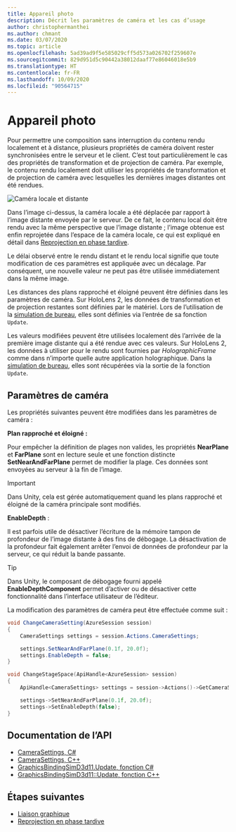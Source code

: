 ```yaml
---
title: Appareil photo
description: Décrit les paramètres de caméra et les cas d’usage
author: christophermanthei
ms.author: chmant
ms.date: 03/07/2020
ms.topic: article
ms.openlocfilehash: 5ad39ad9f5e585029cff5d573a026702f259607e
ms.sourcegitcommit: 829d951d5c90442a38012daaf77e86046018e5b9
ms.translationtype: HT
ms.contentlocale: fr-FR
ms.lasthandoff: 10/09/2020
ms.locfileid: "90564715"
---
```

# <a name="camera"></a>Appareil photo

Pour permettre une composition sans interruption du contenu rendu localement et à distance, plusieurs propriétés de caméra doivent rester synchronisées entre le serveur et le client. C’est tout particulièrement le cas des propriétés de transformation et de projection de caméra. Par exemple, le contenu rendu localement doit utiliser les propriétés de transformation et de projection de caméra avec lesquelles les dernières images distantes ont été rendues.

![Caméra locale et distante](./media/camera.png)

Dans l’image ci-dessus, la caméra locale a été déplacée par rapport à l’image distante envoyée par le serveur. De ce fait, le contenu local doit être rendu avec la même perspective que l’image distante ; l’image obtenue est enfin reprojetée dans l’espace de la caméra locale, ce qui est expliqué en détail dans [Reprojection en phase tardive](late-stage-reprojection.md).

Le délai observé entre le rendu distant et le rendu local signifie que toute modification de ces paramètres est appliquée avec un décalage. Par conséquent, une nouvelle valeur ne peut pas être utilisée immédiatement dans la même image.

Les distances des plans rapproché et éloigné peuvent être définies dans les paramètres de caméra. Sur HoloLens 2, les données de transformation et de projection restantes sont définies par le matériel. Lors de l’utilisation de la [simulation de bureau](../../concepts/graphics-bindings.md), elles sont définies via l’entrée de sa fonction `Update`.

Les valeurs modifiées peuvent être utilisées localement dès l’arrivée de la première image distante qui a été rendue avec ces valeurs. Sur HoloLens 2, les données à utiliser pour le rendu sont fournies par *HolographicFrame* comme dans n’importe quelle autre application holographique. Dans la [simulation de bureau](../../concepts/graphics-bindings.md), elles sont récupérées via la sortie de la fonction `Update`.

## <a name="camera-settings"></a>Paramètres de caméra

Les propriétés suivantes peuvent être modifiées dans les paramètres de caméra :

**Plan rapproché et éloigné :**

Pour empêcher la définition de plages non valides, les propriétés **NearPlane** et **FarPlane** sont en lecture seule et une fonction distincte **SetNearAndFarPlane** permet de modifier la plage. Ces données sont envoyées au serveur à la fin de l’image.

> [!IMPORTANT]
> Dans Unity, cela est gérée automatiquement quand les plans rapproché et éloigné de la caméra principale sont modifiés.

**EnableDepth** :

Il est parfois utile de désactiver l’écriture de la mémoire tampon de profondeur de l’image distante à des fins de débogage. La désactivation de la profondeur fait également arrêter l’envoi de données de profondeur par la serveur, ce qui réduit la bande passante.

> [!TIP]
> Dans Unity, le composant de débogage fourni appelé **EnableDepthComponent** permet d’activer ou de désactiver cette fonctionnalité dans l’interface utilisateur de l’éditeur.

La modification des paramètres de caméra peut être effectuée comme suit :

```cs
void ChangeCameraSetting(AzureSession session)
{
    CameraSettings settings = session.Actions.CameraSettings;

    settings.SetNearAndFarPlane(0.1f, 20.0f);
    settings.EnableDepth = false;
}
```

```cpp
void ChangeStageSpace(ApiHandle<AzureSession> session)
{
    ApiHandle<CameraSettings> settings = session->Actions()->GetCameraSettings();

    settings->SetNearAndFarPlane(0.1f, 20.0f);
    settings->SetEnableDepth(false);
}
```

## <a name="api-documentation"></a>Documentation de l’API

* [CameraSettings, C#](https://docs.microsoft.com/dotnet/api/microsoft.azure.remoterendering.camerasettings)
* [CameraSettings, C++](https://docs.microsoft.com/cpp/api/remote-rendering/camerasettings)
* [GraphicsBindingSimD3d11.Update, fonction C#](https://docs.microsoft.com/dotnet/api/microsoft.azure.remoterendering.graphicsbindingsimd3d11.update)
* [GraphicsBindingSimD3d11::Update, fonction C++](https://docs.microsoft.com/cpp/api/remote-rendering/graphicsbindingsimd3d11#update)

## <a name="next-steps"></a>Étapes suivantes

* [Liaison graphique](../../concepts/graphics-bindings.md)
* [Reprojection en phase tardive](late-stage-reprojection.md)
